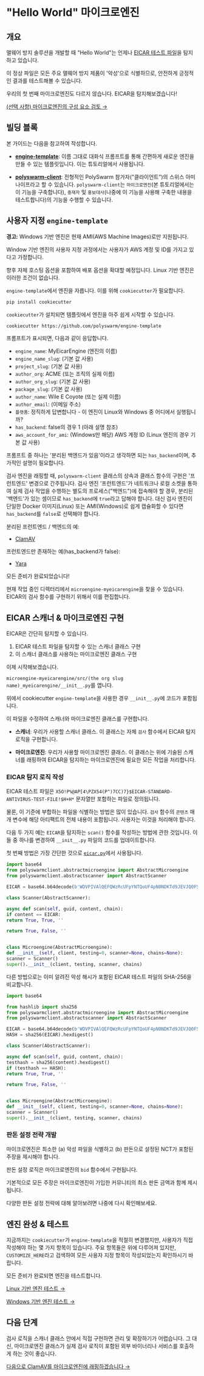 # "Hello World" 마이크로엔진

## 개요

맬웨어 방지 솔루션을 개발할 때 "Hello World"는 언제나 [EICAR 테스트 파일](https://en.wikipedia.org/wiki/EICAR_test_file)을 탐지하고 있습니다.

이 정상 파일은 모든 주요 맬웨어 방지 제품이 '악성'으로 식별하므로, 안전하게 긍정적인 결과를 테스트해볼 수 있습니다.

우리의 첫 번째 마이크로엔진도 다르지 않습니다. EICAR을 탐지해보겠습니다!

[(선택 사항) 마이크로엔진의 구성 요소 검토 →](/concepts-participants-microengine/#breaking-down-microengines)

## 빌딩 블록

본 가이드는 다음을 참고하여 작성합니다.

* [**engine-template**](https://github.com/polyswarm/engine-template): 이름 그대로 대화식 프롬프트를 통해 간편하게 새로운 엔진을 만들 수 있는 템플릿입니다. 이는 튜토리얼에서 사용됩니다.

* [**polyswarm-client**](https://github.com/polyswarm/polyswarm-client): 전형적인 PolySwarm 참가자("클라이언트")의 스위스 아미 나이프라고 할 수 있습니다. `polyswarm-client`는 `마이크로엔진`(본 튜토리얼에서는 이 기능을 구축합니다), `중재자` 및 `홍보대사`(나중에 이 기능을 사용해 구축한 내용을 테스트합니다)의 기능을 수행할 수 있습니다.

## 사용자 지정 `engine-template`

<div class="m-flag m-flag--warning">
  <p>
    <strong>경고:</strong>
 Windows 기반 엔진은 현재 AMI(AWS Machine Images)로만 지원됩니다.
  </p>
  <p>
    Window 기반 엔진의 사용자 지정 과정에서는 사용자가 AWS 계정 및 ID를 가지고 있다고 가정합니다.
  </p>
  <p>
    향후 자체 호스팅 옵션을 포함하여 배포 옵션을 확대할 예정입니다. Linux 기반 엔진은 이러한 조건이 없습니다.
  </p>
</div>

`engine-template`에서 엔진을 자릅니다. 이를 위해 `cookiecutter`가 필요합니다.

```bash
pip install cookiecutter
```

`cookiecutter`가 설치되면 템플릿에서 엔진을 아주 쉽게 시작할 수 있습니다.

```bash
cookiecutter https://github.com/polyswarm/engine-template
```

프롬프트가 표시되면, 다음과 같이 응답합니다.

* `engine_name`: MyEicarEngine (엔진의 이름)
* `engine_name_slug`: (기본 값 사용)
* `project_slug`: (기본 값 사용)
* `author_org`: ACME (또는 조직의 실제 이름)
* `author_org_slug`: (기본 값 사용)
* `package_slug`: (기본 값 사용)
* `author_name`: Wile E Coyote (또는 실제 이름)
* `author_email`: (이메일 주소)
* `플랫폼`: 정직하게 답변합니다 - 이 엔진이 Linux와 Windows 중 어디에서 실행됩니까?
* `has_backend`: false의 경우 1 (아래 설명 참조)
* `aws_account_for_ami`: (Windows만 해당) AWS 계정 ID (Linux 엔진의 경우 기본 값 사용)

<div class="m-callout">
  <p>프롬프트 중 하나는 '분리된 백엔드가 있음'이라고 생각하면 되는 <code>has_backend</code>이며, 추가적인 설명이 필요합니다.</p>
  <p>검사 엔진을 래핑할 때, <code>polyswarm-client</code> 클래스의 상속과 클래스 함수의 구현은 '프런트엔드' 변경으로 간주됩니다. 검사 엔진 '프런트엔드'가 네트워크나 로컬 소켓을 통하여 실제 검사 작업을 수행하는 별도의 프로세스("백엔드")에 접속해야 할 경우, 분리된 '백엔드'가 있는 셈이므로 <code>has_backend</code>에 <code>true</code>라고 답해야 합니다. 대신 검사 엔진이 단일한 Docker 이미지(Linux) 또는 AMI(Windows)로 쉽게 캡슐화할 수 있다면 <code>has_backend</code>를 <code>false</code>로 선택해야 합니다.</p>
  <p>분리된 프런트엔드 / 백엔드의 예:</p>
  <ul>
    <li><a href="https://github.com/polyswarm/polyswarm-client/blob/5959742f0014a582baf5046c7bf6694c23f7435e/src/microengine/clamav.py#L18">ClamAV</a></li>
  </ul>
  <p>프런트엔드만 존재하는 예(has_backend가 false):</p>
  <ul>
    <li><a href="https://github.com/polyswarm/polyswarm-client/blob/master/src/microengine/yara.py">Yara</a></li>
  </ul>
</div>

모든 준비가 완료되었습니다!

현재 작업 중인 디렉터리에서 `microengine-myeicarengine`을 찾을 수 있습니다. EICAR의 검사 함수를 구현하기 위해서 이를 편집합니다.

## EICAR 스캐너 & 마이크로엔진 구현

EICAR은 간단히 탐지할 수 있습니다.

1. EICAR 테스트 파일을 탐지할 수 있는 스캐너 클래스 구현
2. 이 스캐너 클래스를 사용하는 마이크로엔진 클래스 구현

이제 시작해보겠습니다.

`microengine-myeicarengine/src/(the org slug name)_myeicarengine/__init__.py`를 엽니다.

위에서 cookiecutter `engine-template`을 사용한 경우 `__init__.py`에 코드가 포함됩니다.

이 파일을 수정하여 스캐너와 마이크로엔진 클래스를 구현합니다.

* **스캐너**: 우리가 사용할 스캐너 클래스. 이 클래스는 자체 `검사` 함수에서 EICAR 탐지 로직을 구현합니다.

* **마이크로엔진**: 우리가 사용할 마이크로엔진 클래스. 이 클래스는 위에 기술된 스캐너를 래핑하여 EICAR을 탐지하는 마이크로엔진에 필요한 모든 작업을 처리합니다.

### EICAR 탐지 로직 작성

EICAR 테스트 파일은 `X5O!P%@AP[4\PZX54(P^)7CC)7}$EICAR-STANDARD-ANTIVIRUS-TEST-FILE!$H+H*` 문자열만 포함하는 파일로 정의됩니다.

물론, 이 기준에 부합하는 파일을 식별하는 방법은 많이 있습니다. `검사` 함수의 `콘텐츠` 매개 변수에 해당 아티팩트의 전체 내용이 포함됩니다. 사용자는 이것을 처리해야 합니다.

다음 두 가지 예는 `EICAR`을 탐지하는 `scan()` 함수를 작성하는 방법에 관한 것입니다. 이들 중 하나를 변경하여 `__init__.py` 파일의 코드를 업데이트합니다.

첫 번째 방법은 가장 간단한 것으로 [`eicar.py`](https://github.com/polyswarm/polyswarm-client/blob/master/src/microengine/eicar.py)에서 사용됩니다.

```python
import base64
from polyswarmclient.abstractmicroengine import AbstractMicroengine
from polyswarmclient.abstractscanner import AbstractScanner

EICAR = base64.b64decode(b'WDVPIVAlQEFQWzRcUFpYNTQoUF4pN0NDKTd9JEVJQ0FSLVNUQU5EQVJELUFOVElWSVJVUy1URVNULUZJTEUhJEgrSCo=')

class Scanner(AbstractScanner):

async def scan(self, guid, content, chain):
if content == EICAR:
return True, True, ''

return True, False, ''


class Microengine(AbstractMicroengine):
def __init__(self, client, testing=0, scanner=None, chains=None):
scanner = Scanner()
super().__init__(client, testing, scanner, chains)

```

다른 방법으로는 이미 알려진 악성 해시가 포함된 EICAR 테스트 파일의 SHA-256을 비교합니다.

```python
import base64

from hashlib import sha256
from polyswarmclient.abstractmicroengine import AbstractMicroengine
from polyswarmclient.abstractscanner import AbstractScanner

EICAR = base64.b64decode(b'WDVPIVAlQEFQWzRcUFpYNTQoUF4pN0NDKTd9JEVJQ0FSLVNUQU5EQVJELUFOVElWSVJVUy1URVNULUZJTEUhJEgrSCo=')
HASH = sha256(EICAR).hexdigest()

class Scanner(AbstractScanner):

async def scan(self, guid, content, chain):
testhash = sha256(content).hexdigest()
if (testhash == HASH):
return True, True, ''

return True, False, ''


class Microengine(AbstractMicroengine):
def __init__(self, client, testing=0, scanner=None, chains=None):
scanner = Scanner()
super().__init__(client, testing, scanner, chains)

```

### 판돈 설정 전략 개발

마이크로엔진은 최소한 (a) 악성 파일을 식별하고 (b) 판돈으로 설정된 NCT가 포함된 주장을 제시해야 합니다.

판돈 설정 로직은 마이크로엔진의 `bid` 함수에서 구현됩니다.

기본적으로 모든 주장은 마이크로엔진이 가입한 커뮤니티의 최소 판돈 금액과 함께 제시됩니다.

다양한 판돈 설정 전략에 대해 알아보려면 나중에 다시 확인해보세요.

## 엔진 완성 & 테스트

지금까지는 `cookiecutter`가 `engine-template`을 적절히 변경했지만, 사용자가 직접 작성해야 하는 몇 가지 항목이 있습니다. 주요 항목들은 위에 다루어져 있지만, `CUSTOMIZE_HERE`라고 검색하여 모든 사용자 지정 항목이 작성되었는지 확인하시기 바랍니다.

모든 준비가 완료되면 엔진을 테스트합니다.

[Linux 기반 엔진 테스트 →](/testing-linux/)

[Windows 기반 엔진 테스트 →](/testing-windows/)

## 다음 단계

검사 로직을 스캐너 클래스 안에서 직접 구현하면 관리 및 확장하기가 어렵습니다. 그 대신, 마이크로엔진 클래스가 실제 검사 로직이 포함된 외부 바이너리나 서비스를 호출하게 하는 것이 좋습니다.

[다음으로 ClamAV를 마이크로엔진에 래핑하겠습니다 →](/microengines-scratch-to-clamav/)
